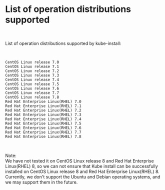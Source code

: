 
# List of operation distributions supported

<br>

List of operation distributions supported by kube-install:

<br>

```
CentOS Linux release 7.0
CentOS Linux release 7.1
CentOS Linux release 7.2
CentOS Linux release 7.3
CentOS Linux release 7.4
CentOS Linux release 7.5
CentOS Linux release 7.6
CentOS Linux release 7.7
CentOS Linux release 7.8
Red Hat Enterprise Linux(RHEL) 7.0
Red Hat Enterprise Linux(RHEL) 7.1
Red Hat Enterprise Linux(RHEL) 7.2
Red Hat Enterprise Linux(RHEL) 7.3
Red Hat Enterprise Linux(RHEL) 7.4
Red Hat Enterprise Linux(RHEL) 7.5
Red Hat Enterprise Linux(RHEL) 7.6
Red Hat Enterprise Linux(RHEL) 7.7
Red Hat Enterprise Linux(RHEL) 7.8
```

<br>

Note:
<br>
We have not tested it on CentOS Linux release 8 and Red Hat Enterprise Linux(RHEL) 8, so we can not ensure that Kube install can be successfully installed on CentOS Linux release 8 and Red Hat Enterprise Linux(RHEL) 8.
<br>
Currently, we don't support the Ubuntu and Debian operating systems, and we may support them in the future.
<br>


